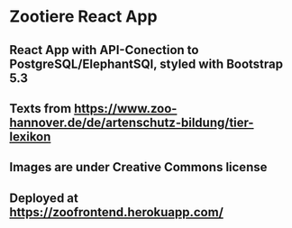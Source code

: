 # Zootiere React App

## React App with API-Conection to PostgreSQL/ElephantSQl, styled with Bootstrap 5.3
## Texts from https://www.zoo-hannover.de/de/artenschutz-bildung/tier-lexikon
## Images are under Creative Commons license
## Deployed at https://zoofrontend.herokuapp.com/

